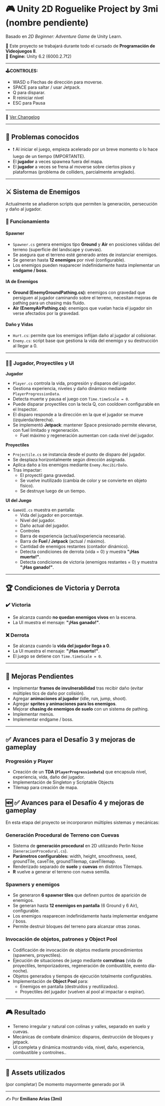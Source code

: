 # 🎮 Unity 2D Roguelike Project by 3mi (nombre pendiente)  
Basado en *2D Beginner: Adventure Game* de Unity Learn.  

📌 Este proyecto se trabajará durante todo el cursado de **Programación de Videojuegos II**.  
🔧 **Engine:** Unity 6.2 (6000.2.7f2)

---

**🕹️CONTROLES:** 
- WASD o Flechas de dirección para moverse.
- SPACE para saltar / usar Jetpack.
- Q para disparar.
- R reiniciar nivel
- ESC para Pausa

---

📜 [Ver Changelog](./CHANGELOG.md)

---

## 🚨 Problemas conocidos 
- ❗ Al iniciar el juego, empieza acelerado por un breve momento o lo hace luego de un tiempo (IMPORTANTE).
- El **jugador** a veces spawnea fuera del mapa.
- El **jugador** a veces se frena al moverse sobre ciertos pisos y plataformas (problema de colliders, parcialmente arreglado).  

---

## ⚔️ Sistema de Enemigos  
Actualmente se añadieron scripts que permiten la generación, persecución y daño al jugador.  

### 🧩 Funcionamiento  

#### Spawner
- `Spawner.cs` genera enemigos tipo **Ground** y **Air** en posiciones válidas del terreno (superficie del landscape y cuevas).  
- Se asegura que el terreno esté generado antes de instanciar enemigos.  
- Se generan hasta **12 enemigos** por nivel (configurable).  
- Los enemigos pueden reaparecer indefinidamente hasta implementar un **endgame / boss**.  

#### IA de Enemigos
- **Ground (EnemyGroundPathing.cs):** enemigos con gravedad que persiguen al jugador caminando sobre el terreno, necesitan mejoras de pathing para un chasing más fluido.  
- **Air (EnemyAirPathing.cs):** enemigos que vuelan hacia el jugador sin verse afectados por la gravedad.  

#### Daño y Vidas
- `Hurt.cs`: permite que los enemigos inflijan daño al jugador al colisionar.  
- `Enemy.cs`: script base que gestiona la vida del enemigo y su destrucción al llegar a 0.  

---

### 🧑‍🎮 Jugador, Proyectiles y UI

**Jugador**  
- `Player.cs` controla la vida, progresión y disparos del jugador.  
- Gestiona experiencia, niveles y daño dinámico mediante `PlayerProgressionData`.  
- Detecta muerte y pausa el juego con `Time.timeScale = 0`.  
- Puede disparar proyectiles con la tecla Q, con cooldown configurable en el Inspector.  
- El disparo responde a la dirección en la que el jugador se mueve (izquierda/derecha).  
- Se implementó **Jetpack**: mantener Space presionado permite elevarse, con fuel limitado y regeneración.
  - Fuel máximo y regeneración aumentan con cada nivel del jugador.

**Proyectiles**  
- `Projectile.cs` se instancia desde el punto de disparo del jugador.  
- Se desplaza horizontalmente según dirección asignada.  
- Aplica daño a los enemigos mediante `Enemy.RecibirDaño`.  
- Tras impactar:  
  - El proyectil gana gravedad.  
  - Se vuelve inutilizado (cambia de color y se convierte en objeto físico).  
  - Se destruye luego de un tiempo.  

**UI del Juego**  
- `GameUI.cs` muestra en pantalla:  
  - Vida del jugador en porcentaje.  
  - Nivel del jugador.  
  - Daño actual del jugador.
  - Controles
  - Barra de experiencia (actual/experiencia necesaria).  
  - Barra de **Fuel / Jetpack** (actual / máximo).  
  - Cantidad de enemigos restantes (contador dinámico).  
  - Detecta condiciones de derrota (vida = 0) y muestra **"¡Has muerto!"**.  
  - Detecta condiciones de victoria (enemigos restantes = 0) y muestra **"¡Has ganado!"**.  

---

## 🏆 Condiciones de Victoria y Derrota  

### ✔️ Victoria  
- Se alcanza cuando **no quedan enemigos vivos** en la escena.  
- La UI muestra el mensaje: **"¡Has ganado!"**.  

### ❌ Derrota  
- Se alcanza cuando la **vida del jugador llega a 0**.  
- La UI muestra el mensaje: **"¡Has muerto!"**.  
- El juego se detiene con `Time.timeScale = 0`.  

---

## 🚀 Mejoras Pendientes  
- Implementar **frames de invulnerabilidad** tras recibir daño (evitar múltiples tics de daño por colisión).  
- Agregar **animaciones al jugador** (idle, run, jump, shoot).  
- Agregar **sprites y animaciones para los enemigos**.  
- Mejorar **chasing de enemigos de suelo** con un sistema de pathing.
- Implementar menús.
- Implementar endgame / boss.

---

## ✅ Avances para el Desafío 3 y mejoras de gameplay

### Progresión y Player
- Creación de un **TDA (`PlayerProgressionData`)** que encapsula nivel, experiencia, vida, daño del jugador.  
- Implementación de Singleton y Scriptable Objects
- Tilemap para creación de mapa.

## 🆕 ✅ Avances para el Desafío 4 y mejoras de gameplay
En esta etapa del proyecto se incorporaron múltiples sistemas y mecánicas:

### Generación Procedural de Terreno con Cuevas
- Sistema de **generación procedural** en 2D utilizando Perlin Noise (`GeneracionProcedural.cs`).  
- **Parámetros configurables:** width, height, smoothness, seed, groundTile, caveTile, groundTilemap, caveTilemap.  
- Renderizado separado de **suelo** y **cuevas** en distintos Tilemaps.  
- **R** vuelve a generar el terreno con nueva semilla.

### Spawners y enemigos
- Se generaron **6 spawner tiles** que definen puntos de aparición de enemigos.  
- Se generan hasta **12 enemigos en pantalla** (6 Ground y 6 Air), configurable.  
- Los enemigos reaparecen indefinidamente hasta implementar endgame / boss.  
- Permite destruir bloques del terreno para alcanzar otras zonas.

### Invocación de objetos, patrones y Object Pool
- Codificación de invocación de objetos mediante procedimientos (spawners, proyectiles).  
- Ejecución de situaciones de juego mediante **corrutinas** (vida de proyectiles, temporizadores, regeneración de combustible, evento día-noche).  
- Objetos generados y tiempos de ejecución totalmente configurables.  
- Implementación de **Object Pool** para:
  - Enemigos en pantalla (destruidos y reutilizados).  
  - Proyectiles del jugador (vuelven al pool al impactar o expirar).

---

## 🎮 Resultado
- Terreno irregular y natural con colinas y valles, separado en suelo y cuevas.  
- Mecánicas de combate dinámico: disparos, destrucción de bloques y jetpack.  
- UI completa y dinámica mostrando vida, nivel, daño, experiencia, combustible y controlnes..  

---

## 📂 Assets utilizados  
(por completar)  De momento mayormente generado por IA

---

✍️ Por **Emiliano Arias (3mi)**
